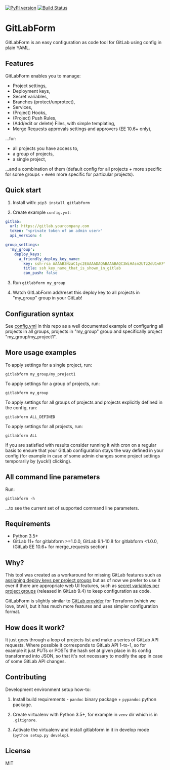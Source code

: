 [![PyPI version](https://badge.fury.io/py/gitlabform.svg)](https://badge.fury.io/py/gitlabform)
[![Build Status](https://travis-ci.org/egnyte/gitlabform.svg?branch=master)](https://travis-ci.org/egnyte/gitlabform)

# GitLabForm

GitLabForm is an easy configuration as code tool for GitLab using config in plain YAML.

## Features

GitLabForm enables you to manage:

* Project settings,
* Deployment keys,
* Secret variables,
* Branches (protect/unprotect),
* Services,
* (Project) Hooks,
* (Project) Push Rules,
* (Add/edit or delete) Files, with simple templating,
* Merge Requests approvals settings and approvers (EE 10.6+ only),

...for:

* all projects you have access to,
* a group of projects,
* a single project,

...and a combination of them (default config for all projects + more specific for some groups + even more specific for particular projects).

## Quick start

1. Install with: `pip3 install gitlabform`

2. Create example `config.yml`:

```yaml
gitlab:
  url: https://gitlab.yourcompany.com
  token: "<private token of an admin user>"
  api_version: 4

group_settings:
  'my_group':
    deploy_keys:
      a_friendly_deploy_key_name:
        key: ssh-rsa AAAAB3NzaC1yc2EAAAADAQABAAABAQC3WiHAsm2UTz2dU1vKFYUGfHI1p5fIv84BbtV/9jAKvZhVHDqMa07PgVtkttjvDC8bA1kezhOBKcO0KNzVoDp0ENq7WLxFyLFMQ9USf8LmOY70uV/l8Gpcn1ZT7zRBdEzUUgF/PjZukqVtuHqf9TCO8Ekvjag9XRfVNadKs25rbL60oqpIpEUqAbmQ4j6GFcfBBBPuVlKfidI6O039dAnDUsmeafwCOhEvQmF+N5Diauw3Mk+9TMKNlOWM+pO2DKxX9LLLWGVA9Dqr6dWY0eHjWKUmk2B1h1HYW+aUyoWX2TGsVX9DlNY7CKiQGsL5MRH9IXKMQ8cfMweKoEcwSSXJ
        title: ssh_key_name_that_is_shown_in_gitlab
        can_push: false
```

3. Run `gitlabform my_group`

4. Watch GitLabForm add/reset this deploy key to all projects in "my_group" group in your GitLab!
 
## Configuration syntax

See [config.yml](https://github.com/egnyte/gitlabform/blob/master/config.yml) in this repo as a well documented example of configuring all projects in all groups,
projects in "my_group" group and specifically project "my_group/my_project1".

## More usage examples

To apply settings for a single project, run:

```gitlabform my_group/my_project1```

To apply settings for a group of projects, run:

```gitlabform my_group```

To apply settings for all groups of projects and projects explicitly defined in the config, run:

```gitlabform ALL_DEFINED```

To apply settings for all projects, run:

```gitlabform ALL```

If you are satisfied with results consider running it with cron on a regular basis to ensure that your
GitLab configuration stays the way defined in your config (for example in case of some admin changes
some project settings temporarily by (yuck!) clicking).

## All command line parameters

Run:

```gitlabform -h```

...to see the current set of supported command line parameters.

## Requirements

* Python 3.5+
* GitLab 11+ for gitlabform >=1.0.0, GitLab 9.1-10.8 for gitlabform <1.0.0, (GitLab EE 10.6+ for merge_requests section)

## Why?

This tool was created as a workaround for missing GitLab features such as [assigning deploy keys per project groups](https://gitlab.com/gitlab-org/gitlab-ce/issues/3890)
but as of now we prefer to use it ever if there are appropriate web UI features, such as [secret variables per project groups](https://gitlab.com/gitlab-org/gitlab-ce/issues/12729) 
(released in GitLab 9.4) to keep configuration as code.

GitLabForm is slightly similar to [GitLab provider](https://www.terraform.io/docs/providers/gitlab/index.html) for Terraform (which we love, btw!),
but it has much more features and uses simpler configuration format.

## How does it work?

It just goes through a loop of projects list and make a series of GitLab API requests. Where possible it corresponds to
GitLab API 1-to-1, so for example it just PUTs or POSTs the hash set at given place in its config transformed into JSON,
so that it's not necessary to modify the app in case of some GitLab API changes.

## Contributing

Development environment setup how-to:

1. Install build requirements - `pandoc` binary package + `pypandoc` python package.

2. Create virtualenv with Python 3.5+, for example in `venv` dir which is in `.gitignore`.

3. Activate the virtualenv and install gitlabform in it in develop mode (`python setup.py develop`).

## License

MIT
